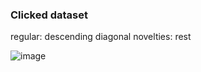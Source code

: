 ### Clicked dataset
regular: descending diagonal
novelties: rest

![image](https://github.com/chazzka/novelties_datasets/assets/26296294/87f4159f-9768-4b2d-9971-8b67c266d76f)
